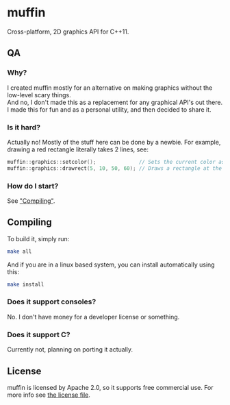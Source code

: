 # muffin
Cross-platform, 2D graphics API for C++11.

## QA
### Why?
I created muffin mostly for an alternative on making graphics without the low-level scary things.\
And no, I don't made this as a replacement for any graphical API's out there. I made this for fun and as a personal utility, and then decided to share it.

### Is it hard?
Actually no! Mostly of the stuff here can be done by a newbie. For example, drawing a red rectangle literally takes 2 lines, see:
```cpp
muffin::graphics::setcolor();              // Sets the current color as red
muffin::graphics::drawrect(5, 10, 50, 60); // Draws a rectangle at the position x = 5, y = 10, and with the size of w = 50, h = 60
```

### How do I start?
See ["Compiling"](#Compiling).

## Compiling
To build it, simply run:
```sh
make all
```
And if you are in a linux based system, you can install automatically using this:
```sh
make install
```

### Does it support consoles?
No. I don't have money for a developer license or something.

### Does it support C?
Currently not, planning on porting it actually.

## License
muffin is licensed by Apache 2.0, so it supports free commercial use. For more info see [the license file](LICENSE).
